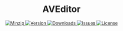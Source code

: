 <h1 align="center">AVEditor</h1>

<p align="center">
  <a href="https://unpkg.com/aveditor">
    <img src="https://img.shields.io/bundlephobia/minzip/aveditor" alt="Minzip">
  </a>
  <a href="https://www.npmjs.com/package/aveditor">
    <img src="https://img.shields.io/npm/v/aveditor.svg" alt="Version">
  </a>
  <a href="https://www.npmjs.com/package/aveditor">
    <img src="https://img.shields.io/npm/dm/aveditor" alt="Downloads">
  </a>
  <a href="https://github.com/qq15725/aveditor/issues">
    <img src="https://img.shields.io/github/issues/qq15725/aveditor" alt="Issues">
  </a>
  <a href="https://github.com/qq15725/aveditor/blob/main/LICENSE">
    <img src="https://img.shields.io/npm/l/aveditor.svg" alt="License">
  </a>
</p>
